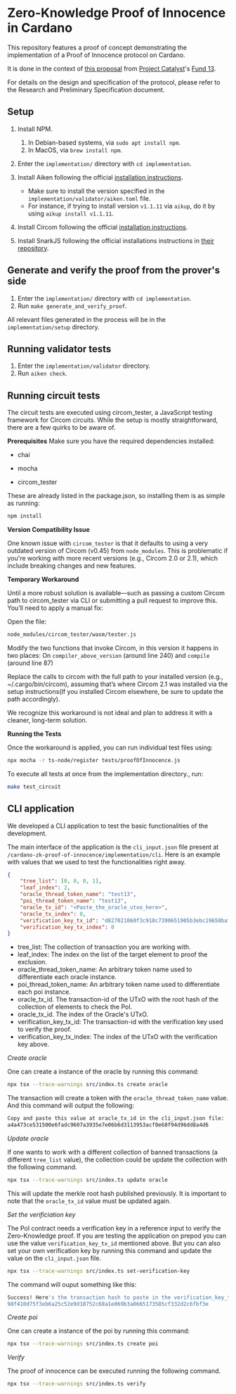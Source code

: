 # Zero-Knowledge Proof of Innocence in Cardano

This repository features a proof of concept demonstrating the implementation of a Proof of Innocence protocol on Cardano.

It is done in the context of [this proposal](https://milestones.projectcatalyst.io/projects/1300197/milestones) from [Project Catalyst](https://projectcatalyst.io/)'s [Fund 13](https://projectcatalyst.io/funds/13).

For details on the design and specification of the protocol, please refer to the Research and Preliminary Specification document.

## Setup

1. Install NPM.
   1. In Debian-based systems, via `sudo apt install npm`.
   2. In MacOS, via `brew install npm`.
2. Enter the `implementation/` directory with `cd implementation`.
3. Install Aiken following the official [installation instructions](https://aiken-lang.org/installation-instructions).
   - Make sure to install the version specified in the `implementation/validator/aiken.toml` file.
   - For instance, if trying to install version `v1.1.11` via `aikup`, do it by using `aikup install v1.1.11`.

4. Install Circom following the official [installation instructions](https://docs.circom.io/getting-started/installation/).
5. Install SnarkJS following the official installations instructions in [their repository](https://github.com/iden3/snarkjs).

## Generate and verify the proof from the prover's side

1. Enter the `implementation/` directory with `cd implementation`.
2. Run `make generate_and_verify_proof`.

All relevant files generated in the process will be in the `implementation/setup` directory.

## Running validator tests

1. Enter the `implementation/validator` directory.
2. Run `aiken check`.

## Running circuit tests

The circuit tests are executed using circom_tester, a JavaScript testing framework for Circom circuits. While the setup is mostly straightforward, there are a few quirks to be aware of.

**Prerequisites**
Make sure you have the required dependencies installed:

* chai

* mocha

* circom_tester

These are already listed in the package.json, so installing them is as simple as running:

```bash 
npm install
```

**Version Compatibility Issue**

One known issue with `circom_tester` is that it defaults to using a very outdated version of Circom (v0.45) from `node_modules`. This is problematic if you're working with more recent versions (e.g., Circom 2.0 or 2.1), which include breaking changes and new features.

**Temporary Workaround**

Until a more robust solution is available—such as passing a custom Circom path to circom_tester via CLI or submitting a pull request to improve this. You’ll need to apply a manual fix:

Open the file:

```bash
node_modules/circom_tester/wasm/tester.js
```

Modify the two functions that invoke Circom, in this version it happens in two places: On `compiler_above_version` (around line 240) and `compile` (around line 87)

Replace the calls to circom with the full path to your installed version (e.g., ~/.cargo/bin/circom), assuming that’s where Circom 2.1 was installed via the setup instructions(If you installed Circom elsewhere, be sure to update the path accordingly).

We recognize this workaround is not ideal and plan to address it with a cleaner, long-term solution.

**Running the Tests**

Once the workaround is applied, you can run individual test files using:

```bash
npx mocha -r ts-node/register tests/proofOfInnocence.js
```

To execute all tests at once from the implementation directory., run:

```bash
make test_circuit
```

## CLI application

We developed a CLI application to test the basic functionalities of the development. 

The main interface of the application is the `cli_input.json` file present at `/cardano-zk-proof-of-innocence/implementation/cli`. Here is an example with values that we used to test the functionalities right away.

```JSON
{
    "tree_list": [0, 0, 0, 1],
    "leaf_index": 2,
    "oracle_thread_token_name": "test13",
    "poi_thread_token_name": "test13",
    "oracle_tx_id": "<Paste_the_oracle_utxo_here>",
    "oracle_tx_index": 0,
    "verification_key_tx_id": "d827021060f3c918c7390651905b3ebc19650baf114bd809c9526f434ae68f25",
    "verification_key_tx_index": 0
}
```

* tree_list: The collection of transaction you are working with.
* leaf_index: The index on the list of the target element to proof the exclusion.
* oracle_thread_token_name: An arbitrary token name used to differentiate each oracle instance.
* poi_thread_token_name: An arbitrary token name used to differentiate each poi instance.
* oracle_tx_id. The transaction-id of the UTxO with the root hash of the collection of elements to check the PoI.
* oracle_tx_id. The index of the Oracle's UTxO.
* verification_key_tx_id: The transaction-id with the verification key used to verify the proof.
* verification_key_tx_index: The index of the UTxO with the verification key above.

*Create oracle* 

One can create a instance of the oracle by running this command:

```bash
npx tsx --trace-warnings src/index.ts create oracle
```

The transaction will create a token with the `oracle_thread_token_name` value. And this command will output the following: 

```bash
Copy and paste this value at oracle_tx_id in the cli_input.json file:
a4a473ce531500e6fadc9607a3935e7e06b6d3113953acf0e68f94d96dd8a4d6
```

*Update oracle* 

If one wants to work with a different collection of banned transactions (a different `tree_list` value), the collection could be update the collection with the following command.

```bash
npx tsx --trace-warnings src/index.ts update oracle
```

This will update the merkle root hash published previously. It is important to note that the `oracle_tx_id` value must be updated again.


*Set the verificiation key*

The PoI contract needs a verification key in a reference input to verify the Zero-Knowledge proof. If you are testing the application on prepod you can use the value `verification_key_tx_id` mentioned above. But you can also set your own verification key by running this command and update the value on the `cli_input.json` file.

```bash
npx tsx --trace-warnings src/index.ts set-verification-key
```

The command will ouput something like this:

```bash 
Success! Here's the transaction hash to paste in the verification_key_tx_id value:
98f410d75f3eb6a25c52e9d18752c68a1e069b3a0665173585cf332d2c6fbf3e
```

*Create poi* 

One can create a instance of the poi by running this command:

```bash
npx tsx --trace-warnings src/index.ts create poi
```

*Verify* 

The proof of innocence can be executed running the following command.

```bash
npx tsx --trace-warnings src/index.ts verify
```


